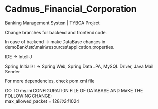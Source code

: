 # Cadmus_Financial_Corporation
Banking Management System | TYBCA Project

Change branches for backend and frontend code.

In case of backend -> make DataBase changes in demoBank\src\main\resources\application.properties.

IDE -> IntelliJ

Spring Initializr -> Spring Web, Spring Data JPA, MySQL Driver, Java Mail Sender. 

For more dependencies, check pom.xml file.

GO TO my.ini CONFIGURATION FILE OF DATABASE AND MAKE THE FOLLOWING CHANGE:  
max_allowed_packet = 128*1024*1024

